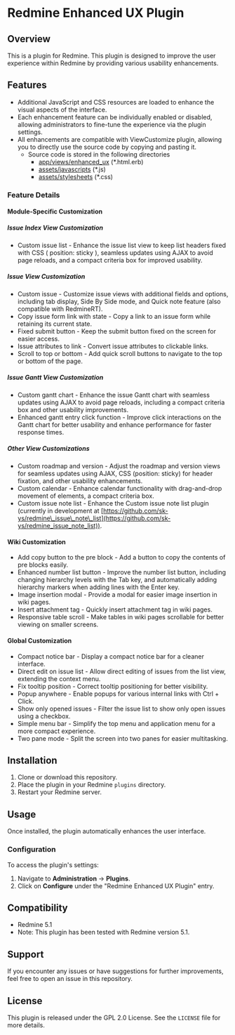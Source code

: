 # Redmine Enhanced UX Plugin

## Overview

This is a plugin for Redmine. This plugin  is designed to improve the user experience within Redmine by providing various usability enhancements.&#x20;

## Features

- Additional JavaScript and CSS resources are loaded to enhance the visual aspects of the interface.
- Each enhancement feature can be individually enabled or disabled, allowing administrators to fine-tune the experience via the plugin settings.
- All enhancements are compatible with ViewCustomize plugin, allowing you to directly use the source code by copying and pasting it.
    - Source code is stored in the following directories
        - [app/views/enhanced_ux]() (*.html.erb)
        - [assets/javascripts]() (*.js)
        - [assets/stylesheets]() (*.css)

### Feature Details

#### Module-Specific Customization

##### Issue Index View Customization

- Custom issue list - Enhance the issue list view to keep list headers fixed with CSS ( position: sticky ), seamless updates using AJAX to avoid page reloads, and a compact criteria box for improved usability.

##### Issue View Customization

- Custom issue - Customize issue views with additional fields and options, including tab display, Side By Side mode, and Quick note feature (also compatible with RedmineRT).
- Copy issue form link with state - Copy a link to an issue form while retaining its current state.
- Fixed submit button - Keep the submit button fixed on the screen for easier access.
- Issue attributes to link - Convert issue attributes to clickable links.
- Scroll to top or bottom - Add quick scroll buttons to navigate to the top or bottom of the page.

##### Issue Gantt View Customization

- Custom gantt chart - Enhance the issue Gantt chart with seamless updates using AJAX to avoid page reloads, including a compact criteria box and other usability improvements.
- Enhanced gantt entry click function - Improve click interactions on the Gantt chart for better usability and enhance performance for faster response times.

##### Other View Customizations

- Custom roadmap and version - Adjust the roadmap and version views for seamless updates using AJAX, CSS (position: sticky) for header fixation, and other usability enhancements.
- Custom calendar - Enhance calendar functionality with drag-and-drop movement of elements, a compact criteria box.
- Custom issue note list - Enhance the Custom issue note list plugin (currently in development at  [https://github.com/sk-ys/redmine\_issue\_note\_list](https://github.com/sk-ys/redmine_issue_note_list)).

#### Wiki Customization

- Add copy button to the pre block - Add a button to copy the contents of pre blocks easily.
- Enhanced number list button - Improve the number list button, including changing hierarchy levels with the Tab key, and automatically adding hierarchy markers when adding lines with the Enter key.
- Image insertion modal - Provide a modal for easier image insertion in wiki pages.
- Insert attachment tag - Quickly insert attachment tag in wiki pages.
- Responsive table scroll - Make tables in wiki pages scrollable for better viewing on smaller screens.

#### Global Customization

- Compact notice bar - Display a compact notice bar for a cleaner interface.
- Direct edit on issue list - Allow direct editing of issues from the list view, extending the context menu.
- Fix tooltip position - Correct tooltip positioning for better visibility.
- Popup anywhere - Enable popups for various internal links with Ctrl + Click.
- Show only opened issues - Filter the issue list to show only open issues using a checkbox.
- Simple menu bar - Simplify the top menu and application menu for a more compact experience.
- Two pane mode - Split the screen into two panes for easier multitasking.

## Installation

1. Clone or download this repository.
2. Place the plugin in your Redmine `plugins` directory.
3. Restart your Redmine server.

## Usage

Once installed, the plugin automatically enhances the user interface.

### Configuration

To access the plugin's settings:

1. Navigate to **Administration** → **Plugins**.
2. Click on **Configure** under the "Redmine Enhanced UX Plugin" entry.

## Compatibility

- Redmine 5.1
- Note: This plugin has been tested with Redmine version 5.1.

## Support

If you encounter any issues or have suggestions for further improvements, feel free to open an issue in this repository.

## License

This plugin is released under the GPL 2.0 License. See the `LICENSE` file for more details.

